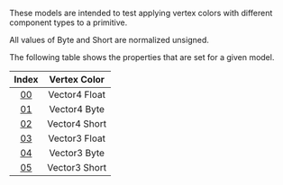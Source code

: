 These models are intended to test applying vertex colors with different component types to a primitive.  

All values of Byte and Short are normalized unsigned.  

The following table shows the properties that are set for a given model.  


Index | Vertex Color
:---: | :---:
[00](./Primitive_VertexColor_00.gltf) | Vector4 Float
[01](./Primitive_VertexColor_01.gltf) | Vector4 Byte
[02](./Primitive_VertexColor_02.gltf) | Vector4 Short
[03](./Primitive_VertexColor_03.gltf) | Vector3 Float
[04](./Primitive_VertexColor_04.gltf) | Vector3 Byte
[05](./Primitive_VertexColor_05.gltf) | Vector3 Short
 
